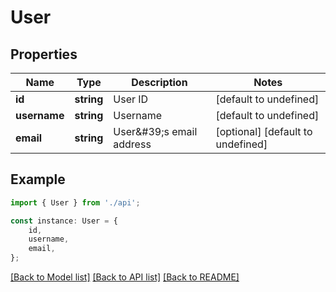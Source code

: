 # User


## Properties

Name | Type | Description | Notes
------------ | ------------- | ------------- | -------------
**id** | **string** | User ID | [default to undefined]
**username** | **string** | Username | [default to undefined]
**email** | **string** | User\&#39;s email address | [optional] [default to undefined]

## Example

```typescript
import { User } from './api';

const instance: User = {
    id,
    username,
    email,
};
```

[[Back to Model list]](../README.md#documentation-for-models) [[Back to API list]](../README.md#documentation-for-api-endpoints) [[Back to README]](../README.md)
